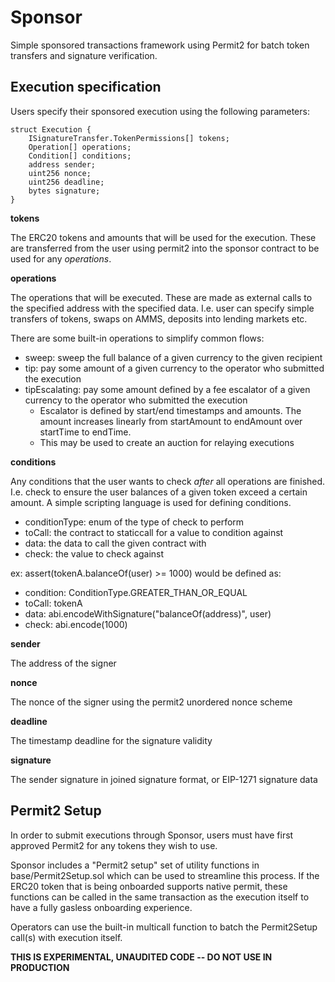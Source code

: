 # Sponsor

Simple sponsored transactions framework using Permit2 for batch token transfers and signature verification.

## Execution specification

Users specify their sponsored execution using the following parameters:


```solidity
struct Execution {
    ISignatureTransfer.TokenPermissions[] tokens;
    Operation[] operations;
    Condition[] conditions;
    address sender;
    uint256 nonce;
    uint256 deadline;
    bytes signature;
}

```

**tokens**

The ERC20 tokens and amounts that will be used for the execution. These are transferred from the user using permit2 into the sponsor contract to be used for any _operations_.

**operations**

The operations that will be executed. These are made as external calls to the specified address with the specified data. I.e. user can specify simple transfers of tokens, swaps on AMMS, deposits into lending markets etc.

There are some built-in operations to simplify common flows:
- sweep: sweep the full balance of a given currency to the given recipient
- tip: pay some amount of a given currency to the operator who submitted the execution
- tipEscalating: pay some amount defined by a fee escalator of a given currency to the operator who submitted the execution
    - Escalator is defined by start/end timestamps and amounts. The amount increases linearly from startAmount to endAmount over startTime to endTime.
    - This may be used to create an auction for relaying executions

**conditions**

Any conditions that the user wants to check _after_ all operations are finished. I.e. check to ensure the user balances of a given token exceed a certain amount. A simple scripting language is used for defining conditions.

- conditionType: enum of the type of check to perform
- toCall: the contract to staticcall for a value to condition against
- data: the data to call the given contract with
- check: the value to check against

ex: assert(tokenA.balanceOf(user) >= 1000) would be defined as:
- condition: ConditionType.GREATER_THAN_OR_EQUAL
- toCall: tokenA
- data: abi.encodeWithSignature("balanceOf(address)", user)
- check: abi.encode(1000)

**sender**

The address of the signer

**nonce**

The nonce of the signer using the permit2 unordered nonce scheme

**deadline**

The timestamp deadline for the signature validity

**signature**

The sender signature in joined signature format, or EIP-1271 signature data


## Permit2 Setup
In order to submit executions through Sponsor, users must have first approved Permit2 for any tokens they wish to use.

Sponsor includes a "Permit2 setup" set of utility functions in base/Permit2Setup.sol which can be used to streamline this process. If the ERC20 token that is being onboarded supports native permit, these functions can be called in the same transaction as the execution itself to have a fully gasless onboarding experience.

Operators can use the built-in multicall function to batch the Permit2Setup call(s) with execution itself.

**THIS IS EXPERIMENTAL, UNAUDITED CODE -- DO NOT USE IN PRODUCTION**
